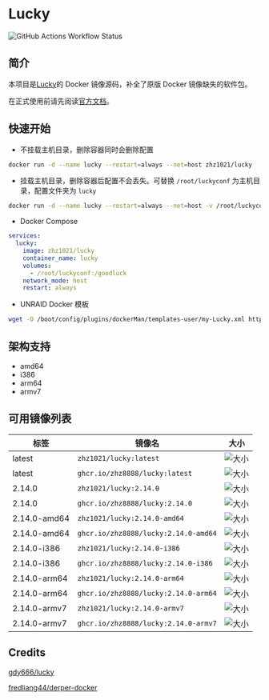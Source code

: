 # Lucky

![GitHub Actions Workflow Status](https://img.shields.io/github/actions/workflow/status/zhz8888/lucky/build.yml)

## 简介

本项目是[Lucky](https://github.com/gdy666/lucky)的 Docker 镜像源码，补全了原版 Docker 镜像缺失的软件包。

在正式使用前请先阅读[官方文档](https://lucky666.cn/)。

## 快速开始

- 不挂载主机目录，删除容器同时会删除配置

```bash
docker run -d --name lucky --restart=always --net=host zhz1021/lucky
```

- 挂载主机目录，删除容器后配置不会丢失。可替换 `/root/luckyconf` 为主机目录，配置文件夹为 `lucky`

```bash
docker run -d --name lucky --restart=always --net=host -v /root/luckyconf:/goodluck zhz1021/lucky
```

- Docker Compose

```yml
services:
  lucky:
    image: zhz1021/lucky
    container_name: lucky
    volumes:
      - /root/luckyconf:/goodluck
    network_mode: host
    restart: always
```

- UNRAID Docker 模板

```bash
wget -O /boot/config/plugins/dockerMan/templates-user/my-Lucky.xml https://cdn.jsdelivr.net/gh/zhz8888/lucky@main/my-Lucky.xml
```

## 架构支持

- amd64
- i386
- arm64
- armv7

## 可用镜像列表

| 标签           | 镜像名                                  | 大小                                                                                  |
|--------------|--------------------------------------|-------------------------------------------------------------------------------------|
| latest       | `zhz1021/lucky:latest`               | ![大小](https://img.shields.io/docker/image-size/zhz1021/lucky/latest?label=大小)       |
| latest       | `ghcr.io/zhz8888/lucky:latest`       | ![大小](https://img.shields.io/docker/image-size/zhz1021/lucky/latest?label=大小)       |
| 2.14.0       | `zhz1021/lucky:2.14.0`               | ![大小](https://img.shields.io/docker/image-size/zhz1021/lucky/2.14.0?label=大小)       |
| 2.14.0       | `ghcr.io/zhz8888/lucky:2.14.0`       | ![大小](https://img.shields.io/docker/image-size/zhz1021/lucky/2.14.0?label=大小)       |
| 2.14.0-amd64 | `zhz1021/lucky:2.14.0-amd64`         | ![大小](https://img.shields.io/docker/image-size/zhz1021/lucky/2.14.0-amd64?label=大小) |
| 2.14.0-amd64 | `ghcr.io/zhz8888/lucky:2.14.0-amd64` | ![大小](https://img.shields.io/docker/image-size/zhz1021/lucky/2.14.0-amd64?label=大小) |
| 2.14.0-i386  | `zhz1021/lucky:2.14.0-i386`          | ![大小](https://img.shields.io/docker/image-size/zhz1021/lucky/2.14.0-i386?label=大小)  |
| 2.14.0-i386  | `ghcr.io/zhz8888/lucky:2.14.0-i386`  | ![大小](https://img.shields.io/docker/image-size/zhz1021/lucky/2.14.0-i386?label=大小)  |
| 2.14.0-arm64 | `zhz1021/lucky:2.14.0-arm64`         | ![大小](https://img.shields.io/docker/image-size/zhz1021/lucky/2.14.0-arm64?label=大小) |
| 2.14.0-arm64 | `ghcr.io/zhz8888/lucky:2.14.0-arm64` | ![大小](https://img.shields.io/docker/image-size/zhz1021/lucky/2.14.0-arm64?label=大小) |
| 2.14.0-armv7 | `zhz1021/lucky:2.14.0-armv7`         | ![大小](https://img.shields.io/docker/image-size/zhz1021/lucky/2.14.0-armv7?label=大小) |
| 2.14.0-armv7 | `ghcr.io/zhz8888/lucky:2.14.0-armv7` | ![大小](https://img.shields.io/docker/image-size/zhz1021/lucky/2.14.0-armv7?label=大小) |

## Credits

[gdy666/lucky](https://github.com/gdy666/lucky)

[fredliang44/derper-docker](https://github.com/fredliang44/derper-docker)